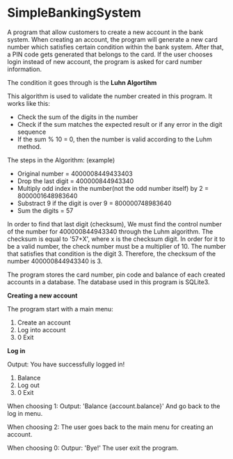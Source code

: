 # SimpleBankingSystem
A program that allow customers to create a new account in the bank system. When creating an account, the program will generate a new card number which satisfies certain condition within the bank system. After that, a PIN  code gets generated that belongs to the card. If the user chooses login instead of new account, the program is asked for card number information.

The condition it goes through is the **Luhn Algortihm**

This algorithm is used to validate the number created in this program.
It works like this:
- Check the sum of the digits in the number
- Check if the sum matches the expected result or if any error in the digit sequence
- If the sum % 10 = 0, then the number is valid according to the Luhm method.

The steps in the Algorithm: (example)
- Original number = 4000008449433403
- Drop the last digit = 400000844943340
- Multiply odd index in the number(not the odd number itself) by 2 = 8000001648983640
- Substract 9 if the digit is over 9 = 800000748983640
- Sum the digits = 57

In order to find that last digit (checksum), We must find the control number of the number for 400000844943340 through the Luhm algorithm.
The checksum is equal to '57+X', where x is the checksum digit. In order for it to be a valid number, the check number must be a multiplier of 10.
The number that satisfies that condition is the digit 3. Therefore, the checksum of the number 400000844943340 is 3.

The program stores the card number, pin code and balance of each created accounts in a database. The database used in this program is SQLite3.

**Creating a new account**

The program start with a main menu: 
1. Create an account
2. Log into account
0. 0 Exit

**Log in**

Output: You have successfully logged in!
1. Balance
2. Log out
0. 0 Exit

When choosing 1: 
Output: 'Balance {account.balance}'
And go back to the log in menu.

When choosing 2:
The user goes back to the main menu for creating an account.

When choosing 0:
Outpur: 'Bye!'
The user exit the program.

